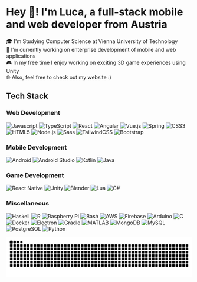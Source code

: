 # Hey 👋! I'm Luca, a full-stack mobile and web developer from Austria


🎓 I'm Studying Computer Science at Vienna University of Technology<br>
🔭 I’m currently working on enterprise development of mobile and web  applications<br>
🎮 In my free time I enjoy working on exciting 3D game experiences using Unity<br>
🌐 Also, feel free to check out my website :)

## Tech Stack

### Web Development

![Javascript](https://img.shields.io/badge/javascript-%23F7DF1E.svg?style=for-the-badge&logo=javascript&logoColor=black) 
![TypeScript](https://img.shields.io/badge/typescript-%23007ACC.svg?style=for-the-badge&logo=typescript&logoColor=white)
![React](https://img.shields.io/badge/react-%2320232a.svg?style=for-the-badge&logo=react&logoColor=%2361DAFB)
![Angular](https://img.shields.io/badge/angular-%23DD0031.svg?style=for-the-badge&logo=angular&logoColor=white)
![Vue.js](https://img.shields.io/badge/vuejs-%2335495e.svg?style=for-the-badge&logo=vuedotjs&logoColor=%234FC08D)
![Spring](https://img.shields.io/badge/spring-%236DB33F.svg?style=for-the-badge&logo=spring&logoColor=white)
![CSS3](https://img.shields.io/badge/css3-%231572B6.svg?style=for-the-badge&logo=css3&logoColor=white)
![HTML5](https://img.shields.io/badge/html5-%23E34F26.svg?style=for-the-badge&logo=html5&logoColor=white)
![Node.js](https://img.shields.io/badge/node.js-%2343853D.svg?style=for-the-badge&logo=node-dot-js&logoColor=white)
![Sass](https://img.shields.io/badge/sass-%23CC6699.svg?style=for-the-badge&logo=sass&logoColor=white)
![TailwindCSS](https://img.shields.io/badge/tailwindcss-%2338B2AC.svg?style=for-the-badge&logo=tailwind-css&logoColor=white)
![Bootstrap](https://img.shields.io/badge/bootstrap-%23563D7C.svg?style=for-the-badge&logo=bootstrap&logoColor=white)

### Mobile Development

![Android](https://img.shields.io/badge/android-%233DDC84.svg?style=for-the-badge&logo=android&logoColor=white)
![Android Studio](https://img.shields.io/badge/androidstudio-%233DDC84.svg?style=for-the-badge&logo=androidstudio&logoColor=white)
![Kotlin](https://img.shields.io/badge/kotlin-%230095D5.svg?style=for-the-badge&logo=kotlin&logoColor=white)
![Java](https://img.shields.io/badge/java-%23ED8B00.svg?style=for-the-badge&logo=java&logoColor=white)

### Game Development

![React Native](https://img.shields.io/badge/react_native-%2320232a.svg?style=for-the-badge&logo=react&logoColor=%2361DAFB)
![Unity](https://img.shields.io/badge/unity-%23000000.svg?style=for-the-badge&logo=unity&logoColor=white)
![Blender](https://img.shields.io/badge/blender-%23F5792A.svg?style=for-the-badge&logo=blender&logoColor=white)
![Lua](https://img.shields.io/badge/lua-%232C2D72.svg?style=for-the-badge&logo=lua&logoColor=white)
![C#](https://custom-icon-badges.demolab.com/badge/C%23-%23239120.svg?style=for-the-badge&logo=cshrp&logoColor=white)

### Miscellaneous

![Haskell](https://img.shields.io/badge/haskell-%235D4F85.svg?style=for-the-badge&logo=haskell&logoColor=white)
![R](https://img.shields.io/badge/r-%23276DC3.svg?style=for-the-badge&logo=r&logoColor=white)
![Raspberry Pi](https://img.shields.io/badge/raspberrypi-%23A22846.svg?style=for-the-badge&logo=raspberrypi&logoColor=white)
![Bash](https://img.shields.io/badge/bash-%234EAA25.svg?style=for-the-badge&logo=gnu-bash&logoColor=white)
![AWS](https://img.shields.io/badge/aws-%23232F3E.svg?style=for-the-badge&logo=amazon-web-services&logoColor=white)
![Firebase](https://img.shields.io/badge/firebase-%23039BE5.svg?style=for-the-badge&logo=firebase)
![Arduino](https://img.shields.io/badge/arduino-%2300979D.svg?style=for-the-badge&logo=arduino&logoColor=white)
![C](https://img.shields.io/badge/c-%2300599C.svg?style=for-the-badge&logo=c&logoColor=white)
![Docker](https://img.shields.io/badge/docker-%232496ED.svg?style=for-the-badge&logo=docker&logoColor=white)
![Electron](https://img.shields.io/badge/electron-%2347848F.svg?style=for-the-badge&logo=electron&logoColor=white)
![Gradle](https://img.shields.io/badge/gradle-%2302303A.svg?style=for-the-badge&logo=gradle&logoColor=white)
![MATLAB](https://img.shields.io/badge/matlab-%23FF9A00.svg?style=for-the-badge&logo=mathworks&logoColor=white)
![MongoDB](https://img.shields.io/badge/mongodb-%2347A248.svg?style=for-the-badge&logo=mongodb&logoColor=white)
![MySQL](https://img.shields.io/badge/mysql-%234479A1.svg?style=for-the-badge&logo=mysql&logoColor=white)
![PostgreSQL](https://img.shields.io/badge/postgresql-%23336791.svg?style=for-the-badge&logo=postgresql&logoColor=white)
![Python](https://img.shields.io/badge/python-%233776AB.svg?style=for-the-badge&logo=python&logoColor=white)

<picture>
  <source media="(prefers-color-scheme: dark)" srcset="https://raw.githubusercontent.com/luca050301/luca050301/output/github-snake-dark.svg" />
  <source media="(prefers-color-scheme: light)" srcset="https://raw.githubusercontent.com/luca050301/luca050301/output/github-snake.svg" />
  <img alt="github-snake" src="https://raw.githubusercontent.com/luca050301/luca050301/output/github-snake.svg" />
</picture>
